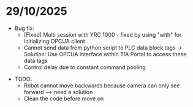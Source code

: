 # 29/10/2025
* Bug fix:
  * [Fixed] Multi session with YRC 1000 - fixed by using "with" for initializing OPCUA client
  * Cannot send data from python script to PLC data block tags -> Solution: Use OPCUA interface within TIA Portal to access these data tags
  * Control delay due to constant command pooling
- TODO:
  * Robot cannot move backwards because camera can only see forward --> need a solution
  * Clean the code before move on
  
